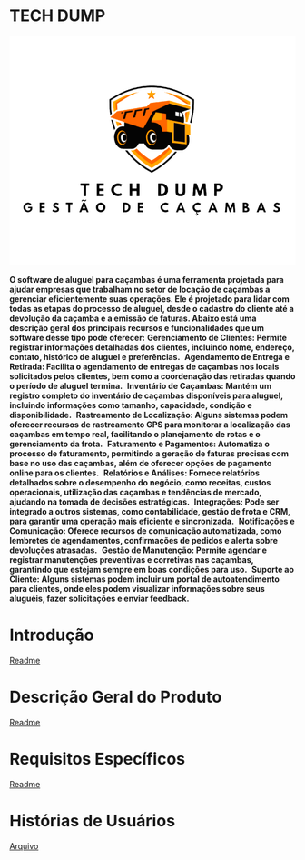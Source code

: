 # TECH DUMP
![Logo](https://github.com/techdump2024/aluguel-de-cacamba/blob/main/introdução/logo.png)

**O software de aluguel para caçambas é uma ferramenta projetada para ajudar empresas que trabalham no setor de locação de caçambas a gerenciar eficientemente suas operações. Ele é projetado para lidar com todas as etapas do processo de aluguel, desde o cadastro do cliente até a devolução da caçamba e a emissão de faturas. Abaixo está uma descrição geral dos principais recursos e funcionalidades que um software desse tipo pode oferecer:**
**Gerenciamento de Clientes: Permite registrar informações detalhadas dos clientes, incluindo nome, endereço, contato, histórico de aluguel e preferências.**
 **Agendamento de Entrega e Retirada: Facilita o agendamento de entregas de caçambas nos locais solicitados pelos clientes, bem como a coordenação das retiradas quando o período de aluguel termina.**
 **Inventário de Caçambas: Mantém um registro completo do inventário de caçambas disponíveis para aluguel, incluindo informações como tamanho, capacidade, condição e disponibilidade.**
 **Rastreamento de Localização: Alguns sistemas podem oferecer recursos de rastreamento GPS para monitorar a localização das caçambas em tempo real, facilitando o planejamento de rotas e o gerenciamento da frota.**
 **Faturamento e Pagamentos: Automatiza o processo de faturamento, permitindo a geração de faturas precisas com base no uso das caçambas, além de oferecer opções de pagamento online para os clientes.**
 **Relatórios e Análises: Fornece relatórios detalhados sobre o desempenho do negócio, como receitas, custos operacionais, utilização das caçambas e tendências de mercado, ajudando na tomada de decisões estratégicas.**
 **Integrações: Pode ser integrado a outros sistemas, como contabilidade, gestão de frota e CRM, para garantir uma operação mais eficiente e sincronizada.**
 **Notificações e Comunicação: Oferece recursos de comunicação automatizada, como lembretes de agendamentos, confirmações de pedidos e alerta sobre devoluções atrasadas.**
 **Gestão de Manutenção: Permite agendar e registrar manutenções preventivas e corretivas nas caçambas, garantindo que estejam sempre em boas condições para uso.**
 **Suporte ao Cliente: Alguns sistemas podem incluir um portal de autoatendimento para clientes, onde eles podem visualizar informações sobre seus aluguéis, fazer solicitações e enviar feedback.**

# Introdução
[Readme](https://github.com/techdump2024/aluguel-de-cacamba/blob/main/introdução/logo2.png)

# Descrição Geral do Produto
[Readme](https://github.com/techdump2024/aluguel-de-cacamba/blob/main/Descrição%20Geral%20Do%20Produto/readme.md)

# Requisitos Específicos
[Readme](https://github.com/techdump2024/aluguel-de-cacamba/blob/main/Requisitos-Especificos/README.MD)

# Histórias de Usuários
[Arquivo](https://github.com/techdump2024/aluguel-de-cacamba/blob/main/Histórias%20de%20Usuário/História%20de%20Usuário.docx)